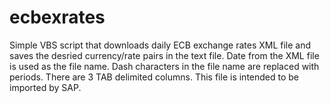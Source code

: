 # ecbexrates
Simple VBS script that downloads daily ECB exchange rates XML file and saves the desried currency/rate pairs in the text file.
Date from the XML file is used as the file name. Dash characters in the file name are replaced with periods.
There are 3 TAB delimited columns.
This file is intended to be imported by SAP.
